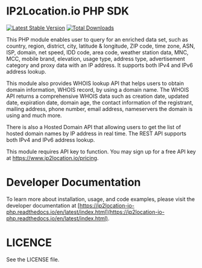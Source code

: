 IP2Location.io PHP SDK
========================
[![Latest Stable Version](https://img.shields.io/packagist/v/ip2location/ip2location-io-php.svg)](https://packagist.org/packages/ip2location/ip2location-io-php)
[![Total Downloads](https://img.shields.io/packagist/dt/ip2location/ip2location-io-php.svg?style=flat-square)](https://packagist.org/packages/ip2location/ip2location-io-php)  

This PHP module enables user to query for an enriched data set, such as country, region, district, city, latitude & longitude, ZIP code, time zone, ASN, ISP, domain, net speed, IDD code, area code, weather station data, MNC, MCC, mobile brand, elevation, usage type, address type, advertisement category and proxy data with an IP address. It supports both IPv4 and IPv6 address lookup.

This module also provides WHOIS lookup API that helps users to obtain domain information, WHOIS record, by using a domain name. The WHOIS API returns a comprehensive WHOIS data such as creation date, updated date, expiration date, domain age, the contact information of the registrant, mailing address, phone number, email address, nameservers the domain is using and much more.

There is also a Hosted Domain API that allowing users to get the list of hosted domain  names by IP address in real time. The REST API supports both IPv4 and  IPv6 address lookup.

This module requires API key to function. You may sign up for a free API key at https://www.ip2location.io/pricing.



Developer Documentation
=====================

To learn more about installation, usage, and code examples, please visit the developer documentation at [https://ip2location-io-php.readthedocs.io/en/latest/index.html](https://ip2location-io-php.readthedocs.io/en/latest/index.html).


LICENCE
=====================
See the LICENSE file.

